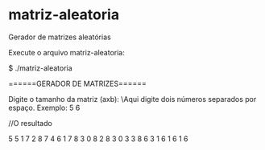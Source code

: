 # matriz-aleatoria
Gerador de matrizes aleatórias

Execute o arquivo matriz-aleatoria:

$ ./matriz-aleatoria

======GERADOR DE MATRIZES======

Digite o tamanho da matriz (axb): \\Aqui digite dois números separados por espaço. Exemplo: 5 6

//O resultado

5 5 1 7 2 8 
7 4 6 1 7 8 
3 0 8 2 8 3 
0 3 3 8 6 3 
1 6 1 6 1 6 


